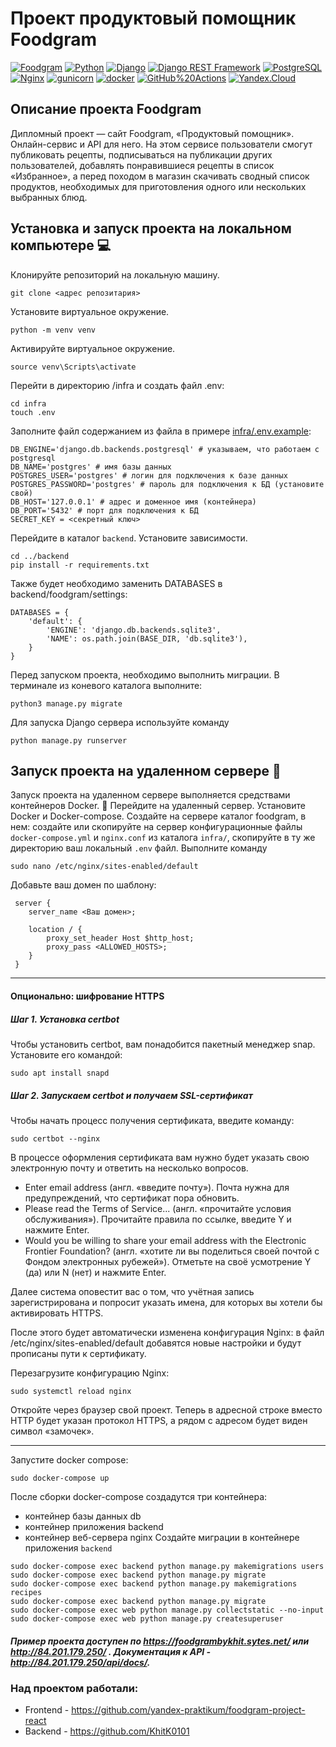 # Проект продуктовый помощник Foodgram
[![Foodgram](https://github.com/KhitK0101/foodgram-project-react/actions/workflows/foodgram_workflow.yml/badge.svg)](https://github.com/KhitK0101//foodgram-project-react/actions/workflows/foodgram_workflow.yml) 
[![Python](https://img.shields.io/badge/-Python-464646?style=flat-square&logo=Python)](https://www.python.org/)
[![Django](https://img.shields.io/badge/-Django-464646?style=flat-square&logo=Django)](https://www.djangoproject.com/)
[![Django REST Framework](https://img.shields.io/badge/-Django%20REST%20Framework-464646?style=flat-square&logo=Django%20REST%20Framework)](https://www.django-rest-framework.org/)
[![PostgreSQL](https://img.shields.io/badge/-PostgreSQL-464646?style=flat-square&logo=PostgreSQL)](https://www.postgresql.org/)
[![Nginx](https://img.shields.io/badge/-NGINX-464646?style=flat-square&logo=NGINX)](https://nginx.org/ru/)
[![gunicorn](https://img.shields.io/badge/-gunicorn-464646?style=flat-square&logo=gunicorn)](https://gunicorn.org/)
[![docker](https://img.shields.io/badge/-Docker-464646?style=flat-square&logo=docker)](https://www.docker.com/)
[![GitHub%20Actions](https://img.shields.io/badge/-GitHub%20Actions-464646?style=flat-square&logo=GitHub%20actions)](https://github.com/features/actions)
[![Yandex.Cloud](https://img.shields.io/badge/-Yandex.Cloud-464646?style=flat-square&logo=Yandex.Cloud)](https://cloud.yandex.ru/)

## Описание проекта Foodgram
Дипломный проект — сайт Foodgram, «Продуктовый помощник». Онлайн-сервис и API для него. На этом сервисе пользователи смогут публиковать рецепты, подписываться на публикации других пользователей, добавлять понравившиеся рецепты в список «Избранное», а перед походом в магазин скачивать сводный список продуктов, необходимых для приготовления одного или нескольких выбранных блюд.

## Установка и запуск проекта на локальном компьютере :computer:
Клонируйте репозиторий на локальную машину.
```
git clone <адрес репозитария>
```
Установите виртуальное окружение.
```
python -m venv venv
```
Активируйте виртуальное окружение.
```
source venv\Scripts\activate
```
Перейти в директорию /infra и создать файл .env:
```
cd infra
touch .env
```
Заполните файл содержанием из файла в примере [infra/.env.example](https://github.com/KhitK0101/foodgram-project-react/blob/master/infra/.env.example):
```
DB_ENGINE='django.db.backends.postgresql' # указываем, что работаем с postgresql
DB_NAME='postgres' # имя базы данных
POSTGRES_USER='postgres' # логин для подключения к базе данных
POSTGRES_PASSWORD='postgres' # пароль для подключения к БД (установите свой)
DB_HOST='127.0.0.1' # адрес и доменное имя (контейнера)
DB_PORT='5432' # порт для подключения к БД
SECRET_KEY = <секретный ключ>
```
Перейдите в каталог `backend`. Установите зависимости.
```
cd ../backend
pip install -r requirements.txt
```
Также будет необходимо заменить 
DATABASES в backend/foodgram/settings:
```
DATABASES = {
    'default': {
        'ENGINE': 'django.db.backends.sqlite3',
        'NAME': os.path.join(BASE_DIR, 'db.sqlite3'),
    }
}
```
Перед запуском проекта, необходимо выполнить миграции. В терминале из коневого каталога выполните:
```
python3 manage.py migrate
```
Для запуска Django сервера используйте команду
```
python manage.py runserver
```
## Запуск проекта на удаленном сервере :milky_way:
Запуск проекта на удаленном сервере выполняется средствами контейнеров Docker. :whale:
Перейдите на удаленный сервер.
Установите Docker и Docker-compose.
Создайте на сервере каталог foodgram, в нем:
создайте или скопируйте на сервер конфигурационные файлы `docker-compose.yml` и `nginx.conf` из каталога `infra/`,
скопируйте в ту же директорию ваш локальный `.env` файл.
Выполните команду 
```
sudo nano /etc/nginx/sites-enabled/default
```
Добавьте ваш домен по шаблону:
```
 server {
    server_name <Ваш домен>;

    location / {
        proxy_set_header Host $http_host;
        proxy_pass <ALLOWED_HOSTS>;
    }
 }
```
--------------------------------------------------------------------
#### Опционально: шифрование HTTPS
##### Шаг 1. Установка certbot
Чтобы установить certbot, вам понадобится пакетный менеджер snap. Установите его командой:
```
sudo apt install snapd
```
##### Шаг 2. Запускаем certbot и получаем SSL-сертификат
Чтобы начать процесс получения сертификата, введите команду:
```
sudo certbot --nginx
```
В процессе оформления сертификата вам нужно будет указать свою электронную почту и ответить на несколько вопросов.
- Enter email address (англ. «введите почту»). Почта нужна для предупреждений, что сертификат пора обновить.
- Please read the Terms of Service... (англ. «прочитайте условия обслуживания»). Прочитайте правила по ссылке, введите Y и нажмите Enter.
- Would you be willing to share your email address with the Electronic Frontier Foundation? (англ. «хотите ли вы поделиться своей почтой с Фондом электронных рубежей»). Отметьте на своё усмотрение Y (да) или N (нет) и нажмите Enter.

Далее система оповестит вас о том, что учётная запись зарегистрирована и попросит указать имена, для которых вы хотели бы активировать HTTPS.

После этого будет автоматически изменена конфигурация Nginx: в файл /etc/nginx/sites-enabled/default добавятся новые настройки и будут прописаны пути к сертификату.

Перезагрузите конфигурацию Nginx:
```
sudo systemctl reload nginx
```
Откройте через браузер свой проект. Теперь в адресной строке вместо HTTP будет указан протокол HTTPS, а рядом с адресом будет виден символ «замочек».

--------------------------------------------------------------------

Запустите docker compose:
```
sudo docker-compose up
```
После сборки docker-compose создадутся три контейнера:
- контейнер базы данных db
- контейнер приложения backend
- контейнер веб-сервера nginx
Создайте миграции в контейнере приложения `backend`
```
sudo docker-compose exec backend python manage.py makemigrations users
sudo docker-compose exec backend python manage.py migrate
sudo docker-compose exec backend python manage.py makemigrations recipes
sudo docker-compose exec backend python manage.py migrate
sudo docker-compose exec web python manage.py collectstatic --no-input
sudo docker-compose exec web python manage.py createsuperuser
```
##### Пример проекта доступен по https://foodgrambykhit.sytes.net/ или http://84.201.179.250/ . Документация к API - http://84.201.179.250/api/docs/.

<!--Логин и пароль создать не получается потому что при sudo docker-compose up вылезает предупреждение и сообщение: ~/foodgram$ sudo docker-compose up -d
Recreating foodgram-foodgram-db-1 ... done
Recreating foodgram-backend-1     ... done
Recreating foodgram-frontend-1    ... done
Recreating foodgram-nginx-1       ... error

ERROR: for foodgram-nginx-1  Cannot start service nginx: failed to create task 
for container: failed to create shim task: OCI runtime create failed: runc create failed: unable to start container process: error during container init: error mounting "/home/yc-user/foodgram/nginx.conf" to rootfs at "/etc/nginx/conf.d/default.conf": mount /home/yc-user/foodgram/nginx.conf:/etc/nginx/conf.d/default.conf (via /proc/self/fd/6), flags: 0x5000: not a directory: unknown: Are you 
trying to mount a directory onto a file (or vice-versa)? Check if the specified host path exists and is the expected type

ERROR: for nginx  Cannot start service nginx: failed to create task for container: failed to create shim task: OCI runtime create failed: runc create failed: 
unable to start container process: error during container init: error mounting 
"/home/yc-user/foodgram/nginx.conf" to rootfs at "/etc/nginx/conf.d/default.conf": mount /home/yc-user/foodgram/nginx.conf:/etc/nginx/conf.d/default.conf (via /proc/self/fd/6), flags: 0x5000: not a directory: unknown: Are you trying to mount a directory onto a file (or vice-versa)? Check if the specified host path 
exists and is the expected type
ERROR: Encountered errors while bringing up the project.
-->

### Над проектом работали: 
- Frontend - https://github.com/yandex-praktikum/foodgram-project-react
- Backend - https://github.com/KhitK0101
